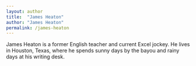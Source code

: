 ```yaml
---
layout: author
title:  "James Heaton"
author: "James Heaton"
permalink: /james-heaton
---
```

James Heaton is a former English teacher and current Excel jockey. He lives in Houston, Texas, where he spends sunny days by the bayou and rainy days at his writing desk.

